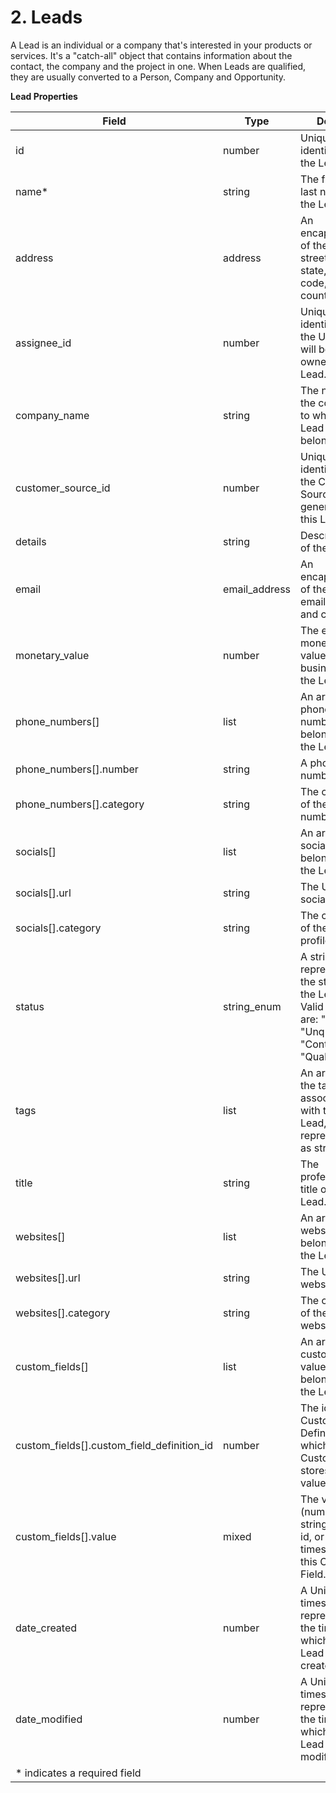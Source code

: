 # 2. Leads

A Lead is an individual or a company that's interested in your products or services. It's a "catch-all" object that contains information about the contact, the company and the project in one. When Leads are qualified, they are usually converted to a Person, Company and Opportunity.

**Lead Properties**

|                   Field                    |     Type      |                                                     Details                                                     |
| ------------------------------------------ | ------------- | --------------------------------------------------------------------------------------------------------------- |
| id                                         | number        | Unique identifier for the Lead.                                                                                 |
| name*                                       | string        | The first and last name of the Lead.                                                                            |
| address                                    | address       | An encapsulation of the Lead's street, city, state, postal code, and country.                                   |
| assignee_id                                | number        | Unique identifier of the User that will be the owner of the Lead.                                               |
| company_name                               | string        | The name of the company to which the Lead belongs.                                                              |
| customer_source_id                         | number        | Unique identifier of the Customer Source that generated this Lead.                                              |
| details                                    | string        | Description of the Lead.                                                                                        |
| email                                      | email_address | An encapsulation of the Lead's email address and category.                                                      |
| monetary_value                             | number        | The expected monetary value of business with the Lead                                                           |
| phone_numbers[]                            | list          | An array of phone numbers belonging to the Lead.                                                                |
| phone_numbers[].number                     | string        | A phone number.                                                                                                 |
| phone_numbers[].category                   | string        | The category of the phone number.                                                                               |
| socials[]                                  | list          | An array of social profiles belonging to the Lead.                                                              |
| socials[].url                              | string        | The URL of a social profile.                                                                                    |
| socials[].category                         | string        | The category of the social profile.                                                                             |
| status                                     | string_enum   | A string representing the status of the Lead. Valid values are: "New", "Unqualified", "Contacted", "Qualified". |
| tags                                       | list          | An array of the tags associated with the Lead, represented as strings.                                          |
| title                                      | string        | The professional title of the Lead.                                                                             |
| websites[]                                 | list          | An array of websites belonging to the Lead.                                                                     |
| websites[].url                             | string        | The URL of a website.                                                                                           |
| websites[].category                        | string        | The category of the website.                                                                                    |
| custom_fields[]                            | list          | An array of custom field values belonging to the Lead.                                                          |
| custom_fields[].custom_field_definition_id | number        | The id of the Custom Field Definition for which this Custom Field stores a value.                               |
| custom_fields[].value                      | mixed         | The value (number, string, option id, or timestamp) of this Custom Field.                                       |
| date_created                               | number        | A Unix timestamp representing the time at which this Lead was created.                                          |
| date_modified                              | number        | A Unix timestamp representing the time at which this Lead was last modified.                                    |
|\* indicates a required field| | |